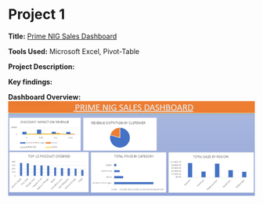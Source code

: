 # Project 1

**Title:** [Prime NIG Sales Dashboard](https://github.com/GCFRSAM007/GCFRSAM007.github.io)

**Tools Used:** Microsoft Excel, Pivot-Table

**Project Description:**

**Key findings:**

**Dashboard Overview:**
![Capture](Capture.PNG)
